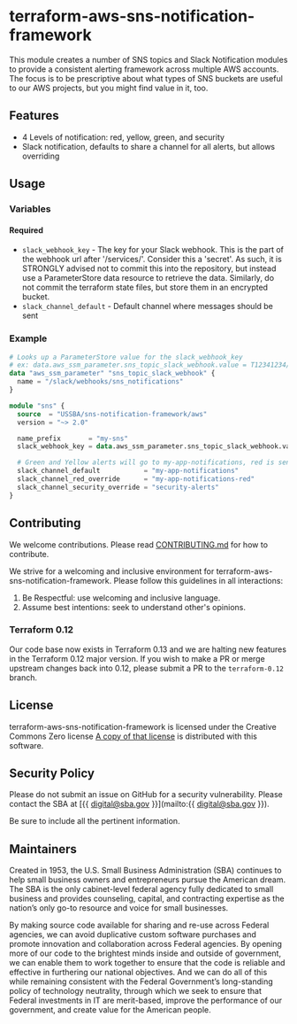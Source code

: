 # terraform-aws-sns-notification-framework

This module creates a number of SNS topics and Slack Notification modules to provide a consistent alerting framework across multiple AWS accounts.  The focus is to be prescriptive about what types of SNS buckets are useful to our AWS projects, but you might find value in it, too.

## Features

* 4 Levels of notification: red, yellow, green, and security
* Slack notification, defaults to share a channel for all alerts, but allows overriding

## Usage

### Variables

#### Required

* `slack_webhook_key` - The key for your Slack webhook. This is the part of the webhook url after '/services/'.  Consider this a 'secret'.  As such, it is STRONGLY advised not to commit this into the repository, but instead use a ParameterStore data resource to retrieve the data.  Similarly, do not commit the terraform state files, but store them in an encrypted bucket.
* `slack_channel_default` - Default channel where messages should be sent

### Example

```terraform
# Looks up a ParameterStore value for the slack_webhook_key
# ex: data.aws_ssm_parameter.sns_topic_slack_webhook.value = T12341234/B12341234/H12345678901234567890
data "aws_ssm_parameter" "sns_topic_slack_webhook" {
  name = "/slack/webhooks/sns_notifications"
}

module "sns" {
  source  = "USSBA/sns-notification-framework/aws"
  version = "~> 2.0"

  name_prefix       = "my-sns"
  slack_webhook_key = data.aws_ssm_parameter.sns_topic_slack_webhook.value

  # Green and Yellow alerts will go to my-app-notifications, red is sent to -red, security is sent to security-alerts channel
  slack_channel_default           = "my-app-notifications"
  slack_channel_red_override      = "my-app-notifications-red"
  slack_channel_security_override = "security-alerts"
}
```

## Contributing

We welcome contributions. Please read [CONTRIBUTING.md](./CONTRIBUTING.md) for how to contribute.

We strive for a welcoming and inclusive environment for terraform-aws-sns-notification-framework.
Please follow this guidelines in all interactions:

1. Be Respectful: use welcoming and inclusive language.
2. Assume best intentions: seek to understand other's opinions.

### Terraform 0.12

Our code base now exists in Terraform 0.13 and we are halting new features in the Terraform 0.12 major version.  If you wish to make a PR or merge upstream changes back into 0.12, please submit a PR to the `terraform-0.12` branch.

## License

terraform-aws-sns-notification-framework is licensed under the Creative Commons Zero license
[A copy of that license](./LICENSE.md) is distributed with this software.

## Security Policy

Please do not submit an issue on GitHub for a security vulnerability.
Please contact the SBA at [{{ digital@sba.gov }}](mailto:{{ digital@sba.gov }}).

Be sure to include all the pertinent information.

## Maintainers

Created in 1953, the U.S. Small Business Administration (SBA) continues to help small business owners and entrepreneurs pursue the American dream. The SBA is the only cabinet-level federal agency fully dedicated to small business and provides counseling, capital, and contracting expertise as the nation’s only go-to resource and voice for small businesses.

By making source code available for sharing and re-use across Federal agencies, we can avoid duplicative custom software purchases and promote innovation and collaboration across Federal agencies. By opening more of our code to the brightest minds inside and outside of government, we can enable them to work together to ensure that the code is reliable and effective in furthering our national objectives. And we can do all of this while remaining consistent with the Federal Government’s long-standing policy of technology neutrality, through which we seek to ensure that Federal investments in IT are merit-based, improve the performance of our government, and create value for the American people.
